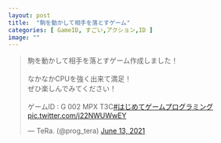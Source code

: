 ```yaml
---
layout: post
title:  "駒を動かして相手を落とすゲーム"
categories: [ GameID, すごい,アクション,ID ]
image: ""
---
```


<blockquote class="twitter-tweet"><p lang="ja" dir="ltr">駒を動かして相手を落とすゲーム作成しました！<br><br>なかなかCPUを強く出来て満足！<br>ぜひ楽しんでみてください！<br><br>ゲームID : G 002 MPX T3C<a href="https://twitter.com/hashtag/%E3%81%AF%E3%81%98%E3%82%81%E3%81%A6%E3%82%B2%E3%83%BC%E3%83%A0%E3%83%97%E3%83%AD%E3%82%B0%E3%83%A9%E3%83%9F%E3%83%B3%E3%82%B0?src=hash&amp;ref_src=twsrc%5Etfw">#はじめてゲームプログラミング</a> <a href="https://t.co/j22NWUWwEY">pic.twitter.com/j22NWUWwEY</a></p>&mdash; TeRa. (@prog_tera) <a href="https://twitter.com/prog_tera/status/1404067786377232392?ref_src=twsrc%5Etfw">June 13, 2021</a></blockquote> <script async src="https://platform.twitter.com/widgets.js" charset="utf-8"></script>